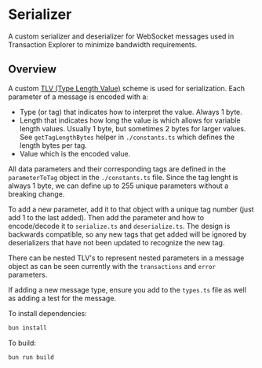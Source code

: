 # Serializer

A custom serializer and deserializer for WebSocket messages used in Transaction Explorer to minimize bandwidth requirements.

## Overview

A custom [TLV (Type Length Value)](https://devopedia.org/tlv-format) scheme is used for serialization. Each parameter of a message is encoded with a:

- Type (or tag) that indicates how to interpret the value. Always 1 byte.
- Length that indicates how long the value is which allows for variable length values. Usually 1 byte, but sometimes 2 bytes for larger values. See `getTagLengthBytes` helper in `./constants.ts` which defines the length bytes per tag.
- Value which is the encoded value.

All data parameters and their corresponding tags are defined in the `parameterToTag` object in the `./constants.ts` file. Since the tag lenght is always 1 byte, we can define up to 255 unique parameters without a breaking change.

To add a new parameter, add it to that object with a unique tag number (just add 1 to the last added). Then add the parameter and how to encode/decode it to `serialize.ts` and `deserialize.ts`. The design is backwards compatible, so any new tags that get added will be ignored by deserializers that have not been updated to recognize the new tag.

There can be nested TLV's to represent nested parameters in a message object as can be seen currently with the `transactions` and `error` parameters.

If adding a new message type, ensure you add to the `types.ts` file as well as adding a test for the message.

To install dependencies:

```bash
bun install
```

To build:

```bash
bun run build
```
